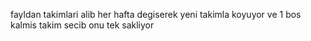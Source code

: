 fayldan takimlari alib her hafta degiserek yeni takimla koyuyor ve 1 bos kalmis takim secib onu tek sakliyor
